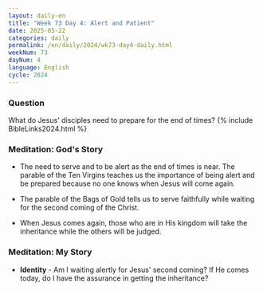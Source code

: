 ```yaml
---
layout: daily-en
title: "Week 73 Day 4: Alert and Patient"
date: 2025-05-22
categories: daily
permalink: /en/daily/2024/wk73-day4-daily.html
weekNum: 73
dayNum: 4
language: English
cycle: 2024
---
```


### Question     
What do Jesus' disciples need to prepare for the end of times?
{% include BibleLinks2024.html %} 

### Meditation: God's Story   
+ The need to serve and to be alert as the end of times is near. The parable of the Ten Virgins teaches us the importance of being alert and be prepared because no one knows when Jesus will come again. 

+ The parable of the Bags of Gold tells us to serve faithfully while waiting for the second coming of the Christ. 

+ When Jesus comes again, those who are in His kingdom will take the inheritance while the others will be judged. 

### Meditation: My Story   
+ **Identity** - Am I waiting alertly for Jesus' second coming? If He comes today, do I have the assurance in getting the inheritance? 
